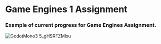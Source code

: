 # Game Engines 1 Assignment

### Example of current progress for Game Engines Assignment.
![GodotMono3 5_gHSRFZMlxu](https://user-images.githubusercontent.com/71713484/200984665-34cd51b2-c8a1-4dbf-ac25-251d918d44b2.gif)
